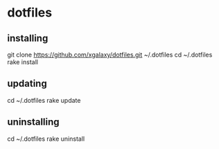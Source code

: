 # dotfiles

## installing
git clone https://github.com/xgalaxy/dotfiles.git ~/.dotfiles
cd ~/.dotfiles
rake install

## updating
cd ~/.dotfiles
rake update

## uninstalling
cd ~/.dotfiles
rake uninstall
